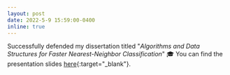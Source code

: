 ```yaml
---
layout: post
date: 2022-5-9 15:59:00-0400
inline: true
---
```


Successfully defended my dissertation titled "_Algorithms and Data Structures for Faster Nearest-Neighbor Classification_" :mortar_board: You can find the presentation slides [here](assets/pdf/dissertation-slides.key){:target="\_blank"}.
